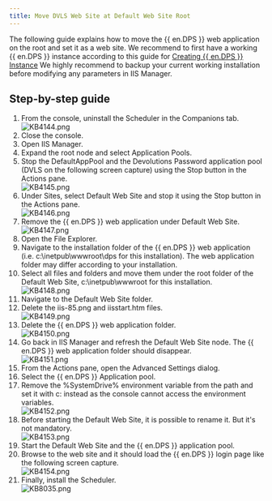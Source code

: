 ```yaml
---
title: Move DVLS Web Site at Default Web Site Root
---
```

The following guide explains how to move the {{ en.DPS }} web application on the root and set it as a web site. We recommend to first have a working {{ en.DPS }} instance according to this guide for [Creating {{ en.DPS }} Instance](https://helpserver.devolutions.net/install_createrdmsinstance.html) We highly recommend to backup your current working installation before modifying any parameters in IIS Manager.

## Step-by-step guide

1. From the console, uninstall the Scheduler in the Companions tab.  
![KB4144.png](/img/en/kb/KB4144.png)
1. Close the console.
1. Open IIS Manager.
1. Expand the root node and select Application Pools.
1. Stop the DefaultAppPool and the Devolutions Password application pool (DVLS on the following screen capture) using the Stop button in the Actions pane.  
![KB4145.png](/img/en/kb/KB4145.png)
1. Under Sites, select Default Web Site and stop it using the Stop button in the Actions pane.  
![KB4146.png](/img/en/kb/KB4146.png)
1. Remove the {{ en.DPS }} web application under Default Web Site.  
![KB4147.png](/img/en/kb/KB4147.png)
1. Open the File Explorer.
1. Navigate to the installation folder of the {{ en.DPS }} web application (i.e. c:\inetpub\wwwroot\dps for this installation). The web application folder may differ according to your installation.
1. Select all files and folders and move them under the root folder of the Default Web Site, c:\inetpub\wwwroot for this installation.  
![KB4148.png](/img/en/kb/KB4148.png)
1. Navigate to the Default Web Site folder.
1. Delete the iis-85.png and iisstart.htm files.  
![KB4149.png](/img/en/kb/KB4149.png)
1. Delete the {{ en.DPS }} web application folder.  
![KB4150.png](/img/en/kb/KB4150.png)
1. Go back in IIS Manager and refresh the Default Web Site node. The {{ en.DPS }} web application folder should disappear.  
![KB4151.png](/img/en/kb/KB4151.png)
1. From the Actions pane, open the Advanced Settings dialog.
1. Select the {{ en.DPS }} Application pool.
1. Remove the %SystemDrive% environment variable from the path and set it with c: instead as the console cannot access the environment variables.  
![KB4152.png](/img/en/kb/KB4152.png)
1. Before starting the Default Web Site, it is possible to rename it. But it's not mandatory.  
![KB4153.png](/img/en/kb/KB4153.png)
1. Start the Default Web Site and the {{ en.DPS }} application pool.
1. Browse to the web site and it should load the {{ en.DPS }} login page like the following screen capture.  
![KB4154.png](/img/en/kb/KB4154.png)
1. Finally, install the Scheduler.  
![KB8035.png](/img/en/kb/KB8035.png)
